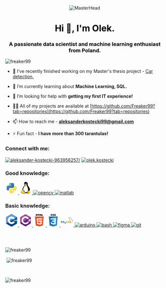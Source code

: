 <div align="center">
  <img src="https://64.media.tumblr.com/29b8ab4af062d19e3ff260d7494e3a09/tumblr_p34lclV2HM1x3na79o1_540.gif" alt="MasterHead">
</div>
<h1 align="center" style="text-decoration: none; color: black;">Hi 👋, I'm Olek.</h1>
<h3 align="center" style="text-decoration: none; color: black;">A passionate data scientist and machine learning enthusiast from Poland.</h3>

<p align="left"> <img src="https://komarev.com/ghpvc/?username=freaker99&label=Profile%20views&color=0e75b6&style=flat" alt="freaker99" /> </p>

- 🔭 I’ve recently finished working on my Master's thesis project - [Car detection.](https://github.com/Freaker99/car-detection)

- 🌱 I’m currently learning about **Machine Learning, SQL.**

- 🤝 I’m looking for help with **getting my first IT experience!**

- 👨‍💻 All of my projects are available at [https://github.com/Freaker99?tab=repositories](https://github.com/Freaker99?tab=repositories)

- 📫 How to reach me - **aleksanderkostecki99@gmail.com**

- ⚡ Fun fact - **I have more than 300 tarantulas!**

<h3 align="left">Connect with me:</h3>
<p align="left">
<a href="https://linkedin.com/in/aleksander-kostecki-963956257/" target="blank"><img align="center" src="https://raw.githubusercontent.com/rahuldkjain/github-profile-readme-generator/master/src/images/icons/Social/linked-in-alt.svg" alt="aleksander-kostecki-963956257/" height="30" width="40" /></a>
<a href="https://fb.com/olek.kostecki" target="blank"><img align="center" src="https://raw.githubusercontent.com/rahuldkjain/github-profile-readme-generator/master/src/images/icons/Social/facebook.svg" alt="olek.kostecki" height="30" width="40" /></a>
</p>

<h3 align="left">Good knowledge:</h3>
<a href="https://www.python.org" target="_blank" rel="noreferrer"> <img src="https://raw.githubusercontent.com/devicons/devicon/master/icons/python/python-original.svg" alt="python" width="40" height="40"/> </a>
<a href="https://www.linux.org/" target="_blank" rel="noreferrer"> <img src="https://raw.githubusercontent.com/devicons/devicon/master/icons/linux/linux-original.svg" alt="linux" width="40" height="40"/> </a>
<a href="https://opencv.org/" target="_blank" rel="noreferrer"> <img src="https://www.vectorlogo.zone/logos/opencv/opencv-icon.svg" alt="opencv" width="40" height="40"/> </a>
<a href="https://www.mathworks.com/" target="_blank" rel="noreferrer"> <img src="https://upload.wikimedia.org/wikipedia/commons/2/21/Matlab_Logo.png" alt="matlab" width="40" height="40"/> </a>

<h3 align="left">Basic knowledge:</h3>
<a href="https://www.w3schools.com/cpp/" target="_blank" rel="noreferrer"> <img src="https://raw.githubusercontent.com/devicons/devicon/master/icons/cplusplus/cplusplus-original.svg" alt="cplusplus" width="40" height="40"/> </a>
<a href="https://www.w3schools.com/cs/" target="_blank" rel="noreferrer"> <img src="https://raw.githubusercontent.com/devicons/devicon/master/icons/csharp/csharp-original.svg" alt="csharp" width="40" height="40"/> </a>
<a href="https://www.w3.org/html/" target="_blank" rel="noreferrer"> <img src="https://raw.githubusercontent.com/devicons/devicon/master/icons/html5/html5-original-wordmark.svg" alt="html5" width="40" height="40"/> </a>
<a href="https://www.w3schools.com/css/" target="_blank" rel="noreferrer"> <img src="https://raw.githubusercontent.com/devicons/devicon/master/icons/css3/css3-original-wordmark.svg" alt="css3" width="40" height="40"/> </a>
<a href="https://www.mysql.com/" target="_blank" rel="noreferrer"> <img src="https://raw.githubusercontent.com/devicons/devicon/master/icons/mysql/mysql-original-wordmark.svg" alt="mysql" width="40" height="40"/> </a> 
<a href="https://www.arduino.cc/" target="_blank" rel="noreferrer"> <img src="https://cdn.worldvectorlogo.com/logos/arduino-1.svg" alt="arduino" width="40" height="40"/> </a>
<a href="https://www.gnu.org/software/bash/" target="_blank" rel="noreferrer"> <img src="https://www.vectorlogo.zone/logos/gnu_bash/gnu_bash-icon.svg" alt="bash" width="40" height="40"/> </a>
<a href="https://www.figma.com/" target="_blank" rel="noreferrer"> <img src="https://www.vectorlogo.zone/logos/figma/figma-icon.svg" alt="figma" width="40" height="40"/> </a> <a href="https://git-scm.com/" target="_blank" rel="noreferrer"> <img src="https://www.vectorlogo.zone/logos/git-scm/git-scm-icon.svg" alt="git" width="40" height="40"/> </a>

<br><br>

<p><img align="left" src="https://github-readme-stats-sigma-five.vercel.app/api/top-langs?username=freaker99&show_icons=true&theme=tokyonight&layout=donut" alt="freaker99" /></p>

<br>

<p>&nbsp;<img align="center" src="https://github-readme-stats-sigma-five.vercel.app/api?username=freaker99&show_icons=true&theme=tokyonight&locale=en" alt="freaker99" /></p>

<br>

<p><img align="center" src="https://github-readme-streak-stats.herokuapp.com/?user=freaker99&theme=dark" alt="freaker99" /></p>
